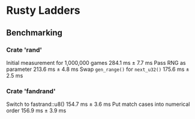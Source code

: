 
# Rusty Ladders


## Benchmarking

### Crate 'rand'
Initial measurement for 1,000,000 games                     284.1 ms ±   7.7 ms
Pass RNG as parameter                                       213.6 ms ±   4.8 ms
Swap `gen_range()` for `next_u32()`                         175.6 ms ±   2.5 ms

### Crate 'fandrand'
Switch to fastrand::u8()                                    154.7 ms ±   3.6 ms
Put match cases into numerical order                        156.9 ms ±   3.9 ms
